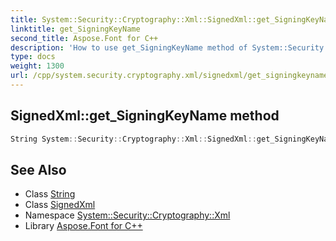 ```yaml
---
title: System::Security::Cryptography::Xml::SignedXml::get_SigningKeyName method
linktitle: get_SigningKeyName
second_title: Aspose.Font for C++
description: 'How to use get_SigningKeyName method of System::Security::Cryptography::Xml::SignedXml class in C++.'
type: docs
weight: 1300
url: /cpp/system.security.cryptography.xml/signedxml/get_signingkeyname/
---
```

## SignedXml::get_SigningKeyName method




```cpp
String System::Security::Cryptography::Xml::SignedXml::get_SigningKeyName()
```

## See Also

* Class [String](../../../system/string/)
* Class [SignedXml](../)
* Namespace [System::Security::Cryptography::Xml](../../)
* Library [Aspose.Font for C++](../../../)
